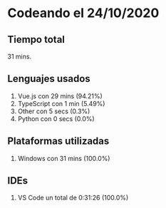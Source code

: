 # Codeando el 24/10/2020

## Tiempo total
31 mins.

## Lenguajes usados
1. Vue.js con 29 mins (94.21%)
1. TypeScript con 1 min (5.49%)
1. Other con 5 secs (0.3%)
1. Python con 0 secs (0.0%)

## Plataformas utilizadas
1. Windows con 31 mins (100.0%)

## IDEs
1. VS Code un total de 0:31:26 (100.0%)
